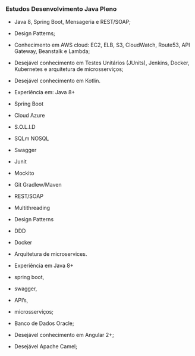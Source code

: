 ### Estudos Desenvolvimento Java Pleno

- Java 8, Spring Boot, Mensageria e REST/SOAP;
- Design Patterns;
- Conhecimento em AWS cloud: EC2, ELB, S3, CloudWatch, Route53, API Gateway, Beanstalk e Lambda;
- Desejável conhecimento em Testes Unitários (JUnits), Jenkins, Docker, Kubernetes e arquitetura de microsserviços;
- Desejável conhecimento em Kotlin.

- Experiência em: Java 8+ 
- Spring Boot 
- Cloud Azure 
- S.O.L.I.D 
- SQLm NOSQL 
- Swagger 
- Junit 
- Mockito 
- Git Gradlew/Maven 
- REST/SOAP
- Multithreading 
- Design Patterns 
- DDD 
- Docker  
- Arquitetura de microservices.

- Experiência em Java 8+
- spring boot,
- swagger,
- API’s,
- microsserviços;
- Banco de Dados Oracle;
- Desejável conhecimento em Angular 2+;
- Desejável Apache Camel;

